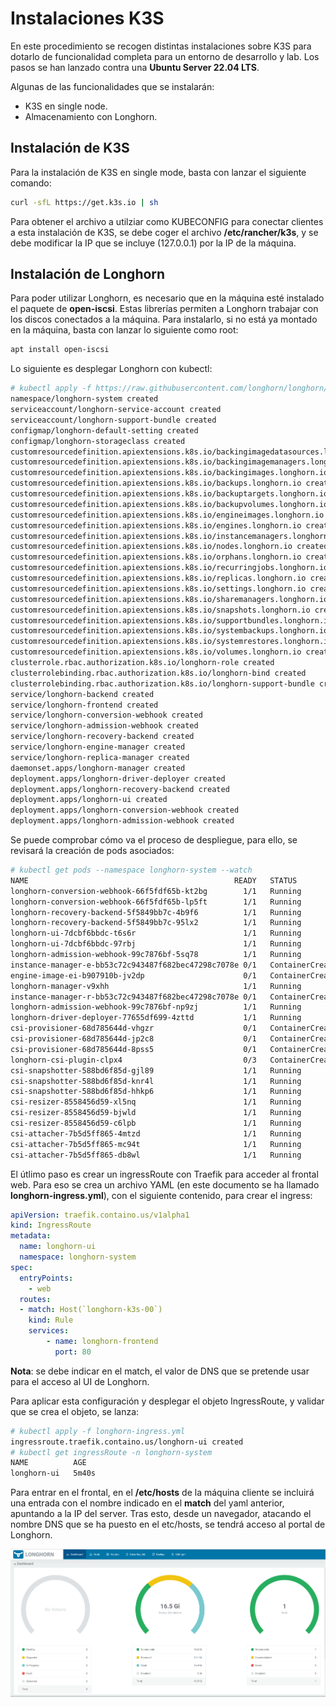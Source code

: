 # Instalaciones K3S
En este procedimiento se recogen distintas instalaciones sobre K3S para dotarlo de funcionalidad completa para un entorno de desarrollo y lab. Los pasos se han lanzado contra una **Ubuntu Server 22.04 LTS**.

Algunas de las funcionalidades que se instalarán:
- K3S en single node.
- Almacenamiento con Longhorn.


## Instalación de K3S
Para la instalación de K3S en single mode, basta con lanzar el siguiente comando:
```bash
curl -sfL https://get.k3s.io | sh 
```
Para obtener el archivo a utilziar como KUBECONFIG para conectar clientes a esta instalación de K3S, se debe coger el archivo **/etc/rancher/k3s**, y se debe modificar la IP que se incluye (127.0.0.1) por la IP de la máquina.


## Instalación de Longhorn
Para poder utilizar Longhorn, es necesario que en la máquina esté instalado el paquete de **open-iscsi**. Estas librerías permiten a Longhorn trabajar con los discos conectados a la máquina. Para instalarlo, si no está ya montado en la máquina, basta con lanzar lo siguiente como root:
```bash
apt install open-iscsi
```
Lo siguiente es desplegar Longhorn con kubectl:
```bash
# kubectl apply -f https://raw.githubusercontent.com/longhorn/longhorn/master/deploy/longhorn.yaml
namespace/longhorn-system created
serviceaccount/longhorn-service-account created
serviceaccount/longhorn-support-bundle created
configmap/longhorn-default-setting created
configmap/longhorn-storageclass created
customresourcedefinition.apiextensions.k8s.io/backingimagedatasources.longhorn.io created
customresourcedefinition.apiextensions.k8s.io/backingimagemanagers.longhorn.io created
customresourcedefinition.apiextensions.k8s.io/backingimages.longhorn.io created
customresourcedefinition.apiextensions.k8s.io/backups.longhorn.io created
customresourcedefinition.apiextensions.k8s.io/backuptargets.longhorn.io created
customresourcedefinition.apiextensions.k8s.io/backupvolumes.longhorn.io created
customresourcedefinition.apiextensions.k8s.io/engineimages.longhorn.io created
customresourcedefinition.apiextensions.k8s.io/engines.longhorn.io created
customresourcedefinition.apiextensions.k8s.io/instancemanagers.longhorn.io created
customresourcedefinition.apiextensions.k8s.io/nodes.longhorn.io created
customresourcedefinition.apiextensions.k8s.io/orphans.longhorn.io created
customresourcedefinition.apiextensions.k8s.io/recurringjobs.longhorn.io created
customresourcedefinition.apiextensions.k8s.io/replicas.longhorn.io created
customresourcedefinition.apiextensions.k8s.io/settings.longhorn.io created
customresourcedefinition.apiextensions.k8s.io/sharemanagers.longhorn.io created
customresourcedefinition.apiextensions.k8s.io/snapshots.longhorn.io created
customresourcedefinition.apiextensions.k8s.io/supportbundles.longhorn.io created
customresourcedefinition.apiextensions.k8s.io/systembackups.longhorn.io created
customresourcedefinition.apiextensions.k8s.io/systemrestores.longhorn.io created
customresourcedefinition.apiextensions.k8s.io/volumes.longhorn.io created
clusterrole.rbac.authorization.k8s.io/longhorn-role created
clusterrolebinding.rbac.authorization.k8s.io/longhorn-bind created
clusterrolebinding.rbac.authorization.k8s.io/longhorn-support-bundle created
service/longhorn-backend created
service/longhorn-frontend created
service/longhorn-conversion-webhook created
service/longhorn-admission-webhook created
service/longhorn-recovery-backend created
service/longhorn-engine-manager created
service/longhorn-replica-manager created
daemonset.apps/longhorn-manager created
deployment.apps/longhorn-driver-deployer created
deployment.apps/longhorn-recovery-backend created
deployment.apps/longhorn-ui created
deployment.apps/longhorn-conversion-webhook created
deployment.apps/longhorn-admission-webhook created
```
Se puede comprobar cómo va el proceso de despliegue, para ello, se revisará la creación de pods asociados:
```bash
# kubectl get pods --namespace longhorn-system --watch
NAME                                              READY   STATUS              RESTARTS   AGE
longhorn-conversion-webhook-66f5fdf65b-kt2bg        1/1   Running             0          3m3s
longhorn-conversion-webhook-66f5fdf65b-lp5ft        1/1   Running             0          3m3s
longhorn-recovery-backend-5f5849bb7c-4b9f6          1/1   Running             0          3m3s
longhorn-recovery-backend-5f5849bb7c-95lx2          1/1   Running             0          3m3s
longhorn-ui-7dcbf6bbdc-t6s6r                        1/1   Running             0          3m3s
longhorn-ui-7dcbf6bbdc-97rbj                        1/1   Running             0          3m3s
longhorn-admission-webhook-99c7876bf-5sq78          1/1   Running             0          3m2s
instance-manager-e-bb53c72c943487f682bec47298c7078e 0/1   ContainerCreating   0          2m2s
engine-image-ei-b907910b-jv2dp                      0/1   ContainerCreating   0          2m2s
longhorn-manager-v9xhh                              1/1   Running             0          3m3s
instance-manager-r-bb53c72c943487f682bec47298c7078e 0/1   ContainerCreating   0          2m2s
longhorn-admission-webhook-99c7876bf-np9zj          1/1   Running             0          3m3s
longhorn-driver-deployer-77655df699-4zttd           1/1   Running             0          3m3s
csi-provisioner-68d785644d-vhgzr                    0/1   ContainerCreating   0          109s
csi-provisioner-68d785644d-jp2c8                    0/1   ContainerCreating   0          109s
csi-provisioner-68d785644d-8pss5                    0/1   ContainerCreating   0          109s
longhorn-csi-plugin-clpx4                           0/3   ContainerCreating   0          108s
csi-snapshotter-588bd6f85d-gjl89                    1/1   Running             0          108s
csi-snapshotter-588bd6f85d-knr4l                    1/1   Running             0          108s
csi-snapshotter-588bd6f85d-hhkp6                    1/1   Running             0          108s
csi-resizer-8558456d59-xl5nq                        1/1   Running             0          109s
csi-resizer-8558456d59-bjwld                        1/1   Running             0          109s
csi-resizer-8558456d59-c6lpb                        1/1   Running             0          109s
csi-attacher-7b5d5ff865-4mtzd                       1/1   Running             0          109s
csi-attacher-7b5d5ff865-mc94t                       1/1   Running             0          109s
csi-attacher-7b5d5ff865-db8wl                       1/1   Running             0          109s
```
El útlimo paso es crear un ingressRoute con Traefik para acceder al frontal web. Para eso se crea un archivo YAML (en este documento se ha llamado **longhorn-ingress.yml**), con el siguiente contenido, para crear el ingress:
```yaml
apiVersion: traefik.containo.us/v1alpha1
kind: IngressRoute
metadata:
  name: longhorn-ui
  namespace: longhorn-system
spec:
  entryPoints:
    - web
  routes:
  - match: Host(`longhorn-k3s-00`)
    kind: Rule
    services:
        - name: longhorn-frontend
          port: 80
```
**Nota**: se debe indicar en el match, el valor de DNS que se pretende usar para el acceso al UI de Longhorn.

Para aplicar esta configuración y desplegar el objeto IngressRoute, y validar que se crea el objeto, se lanza:
```bash
# kubectl apply -f longhorn-ingress.yml 
ingressroute.traefik.containo.us/longhorn-ui created
# kubectl get ingressRoute -n longhorn-system
NAME          AGE
longhorn-ui   5m40s
```
Para entrar en el frontal, en el **/etc/hosts** de la máquina cliente se incluirá una entrada con el nombre indicado en el **match** del yaml anterior, apuntando a la IP del server. Tras esto, desde un navegador, atacando el nombre DNS que se ha puesto en el etc/hosts, se tendrá acceso al portal de Longhorn.

![longhorn](../images/longhorn-ui.png)
